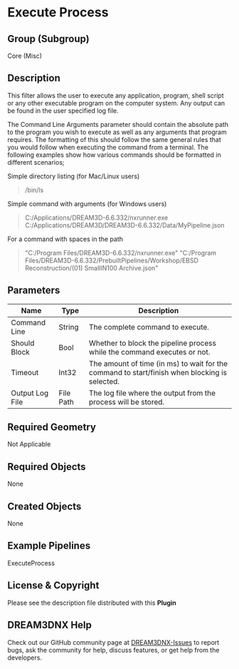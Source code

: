 # Execute Process

## Group (Subgroup)

Core (Misc)

## Description

This filter allows the user to execute any application, program, shell script or any other executable program on the computer system. Any output can be found in the user specified log file.

The Command Line Arguments parameter should contain the absolute path to the program you wish to execute as well as any arguments that program requires. The formatting of this should follow the same general rules that you would follow when executing the command from a terminal. The following examples show how various commands should be formatted in different scenarios;

Simple directory listing (for Mac/Linux users)

> /bin/ls

Simple command with arguments (for Windows users)

> C:/Applications/DREAM3D-6.6.332/nxrunner.exe C:/Applications/DREAM3D/DREAM3D-6.6.332/Data/MyPipeline.json

For a command with spaces in the path

> "C:/Program Files/DREAM3D-6.6.332/nxrunner.exe" "C:/Program Files/DREAM3D-6.6.332/PrebuiltPipelines/Workshop/EBSD Reconstruction/(01) SmallIN100 Archive.json"

## Parameters

| Name             | Type | Description |
|------------------|------|-------------|
| Command Line | String| The complete command to execute. |
| Should Block | Bool | Whether to block the pipeline process while the command executes or not. |
| Timeout | Int32 | The amount of time (in ms) to wait for the command to start/finish when blocking is selected. |
| Output Log File | File Path | The log file where the output from the process will be stored. |

## Required Geometry

Not Applicable

## Required Objects

None

## Created Objects

None

## Example Pipelines

ExecuteProcess

## License & Copyright

Please see the description file distributed with this **Plugin**

## DREAM3DNX Help

Check out our GitHub community page at [DREAM3DNX-Issues](https://github.com/BlueQuartzSoftware/DREAM3DNX-Issues) to report bugs, ask the community for help, discuss features, or get help from the developers.
